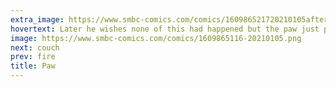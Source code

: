 ```yaml
---
extra_image: https://www.smbc-comics.com/comics/160986521720210105after.png
hovertext: Later he wishes none of this had happened but the paw just punches him in the stomach.
image: https://www.smbc-comics.com/comics/1609865116-20210105.png
next: couch
prev: fire
title: Paw
---
```

